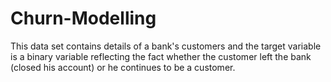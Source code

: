 # Churn-Modelling

This data set contains details of a bank's customers and the target variable is a binary variable reflecting the fact whether the customer left the bank (closed his account) or he continues to be a customer.
